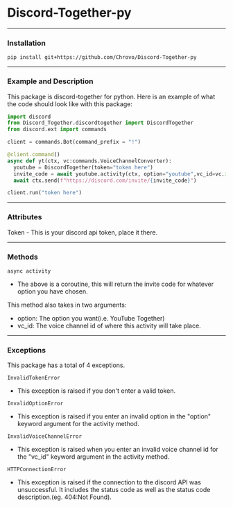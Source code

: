 # Discord-Together-py

---

### Installation
`pip install git+https://github.com/Chrovo/Discord-Together-py`

---

### Example and Description

This package is discord-together for python. Here is an example of what the code should look like with this package:
```python
import discord
from Discord_Together.discordtogether import DiscordTogether
from discord.ext import commands

client = commands.Bot(command_prefix = "!")

@client.command()
async def yt(ctx, vc:commands.VoiceChannelConverter):
  youtube = DiscordTogether(token="token here")
  invite_code = await youtube.activity(ctx, option="youtube",vc_id=vc.id)
  await ctx.send(f"https://discord.com/invite/{invite_code}")

client.run("token here")
```
---

### Attributes

Token - This is your discord api token, place it there.

---

### Methods
`async activity`
- The above is a coroutine, this will return the invite code for whatever option you have chosen.

This method also takes in two arguments:
- option: The option you want(i.e. YouTube Together)
- vc_id: The voice channel id of where this activity will take place.

---

### Exceptions
This package has a total of 4 exceptions.

`InvalidTokenError`
- This exception is raised if you don't enter a valid token.

`InvalidOptionError`
- This exception is raised if you enter an invalid option in the "option" keyword argument for the activity method.

`InvalidVoiceChannelError`
- This exception is raised when you enter an invalid voice channel id for the "vc_id" keyword argument in the activity method.

`HTTPConnectionError`
- This exception is raised if the connection to the discord API was unsuccessful. It includes the status code as well as the status code description.(eg. 404:Not Found).
